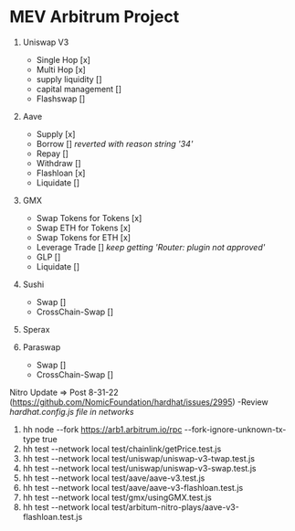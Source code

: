 # MEV Arbitrum Project

1. Uniswap V3
    - Single Hop [x]
    - Multi Hop [x]
    - supply liquidity []
    - capital management []
    - Flashswap []
2. Aave
    - Supply [x]
    - Borrow [] *reverted with reason string '34'*
    - Repay []
    - Withdraw []
    - Flashloan [x]
    - Liquidate []
3. GMX
    - Swap Tokens for Tokens [x]
    - Swap ETH for Tokens [x]
    - Swap Tokens for ETH [x]
    - Leverage Trade [] *keep getting 'Router: plugin not approved'*
    - GLP []
    - Liquidate []
4. Sushi
    - Swap []
    - CrossChain-Swap []

5. Sperax

6. Paraswap
    - Swap []
    - CrossChain-Swap []



Nitro Update => Post 8-31-22 (https://github.com/NomicFoundation/hardhat/issues/2995)
-Review *hardhat.config.js file in networks* 
1. hh node --fork https://arb1.arbitrum.io/rpc --fork-ignore-unknown-tx-type true
2. hh test --network local test/chainlink/getPrice.test.js 
3. hh test --network local test/uniswap/uniswap-v3-twap.test.js 
4. hh test --network local test/uniswap/uniswap-v3-swap.test.js
5. hh test --network local test/aave/aave-v3.test.js 
6. hh test --network local test/aave/aave-v3-flashloan.test.js
7. hh test --network local test/gmx/usingGMX.test.js 
8. hh test --network local test/arbitum-nitro-plays/aave-v3-flashloan.test.js